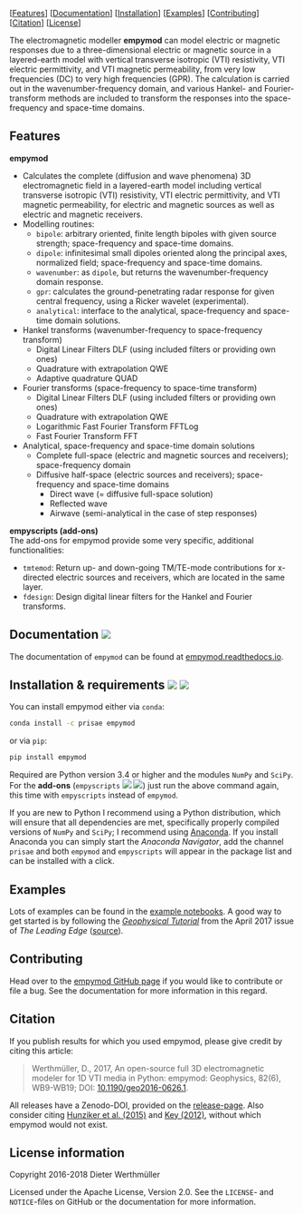 [[Features](#features)] [[Documentation](#documentation-)] [[Installation](#installation--requirements---)] [[Examples](#examples)] [[Contributing](#contributing)] [[Citation](#citation)] [[License](#license-information)]

The electromagnetic modeller **empymod** can model electric or magnetic
responses due to a three-dimensional electric or magnetic source in a
layered-earth model with vertical transverse isotropic (VTI) resistivity, VTI
electric permittivity, and VTI magnetic permeability, from very low frequencies
(DC) to very high frequencies (GPR). The calculation is carried out in the
wavenumber-frequency domain, and various Hankel- and Fourier-transform methods
are included to transform the responses into the space-frequency and space-time
domains.


## Features

**empymod**
- Calculates the complete (diffusion and wave phenomena) 3D electromagnetic
  field in a layered-earth model including vertical transverse isotropic (VTI)
  resistivity, VTI electric permittivity, and VTI magnetic permeability, for
  electric and magnetic sources as well as electric and magnetic receivers.
- Modelling routines:
  - `bipole`: arbitrary oriented, finite length bipoles with given source
    strength; space-frequency and space-time domains.
  - `dipole`: infinitesimal small dipoles oriented along the principal axes,
    normalized field; space-frequency and space-time domains.
  - `wavenumber`: as `dipole`, but returns the wavenumber-frequency domain
    response.
  - `gpr`: calculates the ground-penetrating radar response for given central
    frequency, using a Ricker wavelet (experimental).
  - `analytical`: interface to the analytical, space-frequency and space-time
    domain solutions.
- Hankel transforms (wavenumber-frequency to space-frequency transform)
  - Digital Linear Filters DLF (using included filters or providing own ones)
  - Quadrature with extrapolation QWE
  - Adaptive quadrature QUAD
- Fourier transforms (space-frequency to space-time transform)
  - Digital Linear Filters DLF (using included filters or providing own ones)
  - Quadrature with extrapolation QWE
  - Logarithmic Fast Fourier Transform FFTLog
  - Fast Fourier Transform FFT
- Analytical, space-frequency and space-time domain solutions
  - Complete full-space (electric and magnetic sources and receivers);
    space-frequency domain
  - Diffusive half-space (electric sources and receivers); space-frequency and
    space-time domains
    - Direct wave (= diffusive full-space solution)
    - Reflected wave
    - Airwave (semi-analytical in the case of step responses)

**empyscripts (add-ons)**  
The add-ons for empymod provide some very specific, additional functionalities:
  - `tmtemod`: Return up- and down-going TM/TE-mode contributions for
    x-directed electric sources and receivers, which are located in the same
    layer.
  - `fdesign`: Design digital linear filters for the Hankel and Fourier
  transforms.


## Documentation [![](https://readthedocs.org/projects/empymod/badge/?version=stable)](https://empymod.readthedocs.io/en/stable/?badge=stable)

The documentation of `empymod` can be found at
[empymod.readthedocs.io](http://empymod.readthedocs.io/en/stable).


## Installation & requirements [![](https://anaconda.org/prisae/empymod/badges/version.svg)](https://anaconda.org/prisae/empymod)  [![](https://img.shields.io/pypi/v/empymod.svg)](https://pypi.python.org/pypi/empymod)

You can install empymod either via `conda`:

```bash
conda install -c prisae empymod
```

or via `pip`:

```bash
pip install empymod
```

Required are Python version 3.4 or higher and the modules `NumPy` and `SciPy`.
For the **add-ons** (`empyscripts`
[![](https://anaconda.org/prisae/empyscripts/badges/version.svg)](https://anaconda.org/prisae/empyscripts)
[![](https://img.shields.io/pypi/v/empyscripts.svg)](https://pypi.python.org/pypi/empyscripts))
just run the above command again, this time with `empyscripts` instead of
`empymod`.

If you are new to Python I recommend using a Python distribution, which will
ensure that all dependencies are met, specifically properly compiled versions
of `NumPy` and `SciPy`; I recommend using
[Anaconda](https://www.anaconda.com/download). If you install Anaconda you
can simply start the *Anaconda Navigator*, add the channel `prisae` and both
`empymod` and `empyscripts` will appear in the package list and can be
installed with a click.


## Examples

Lots of examples can be found in the
[example notebooks](https://github.com/empymod/example-notebooks). A good way
to get started is by following the
[*Geophysical Tutorial*](http://library.seg.org/doi/pdf/10.1190/tle36040352.1)
from the April 2017 issue of *The Leading Edge*
([source](https://github.com/empymod/article-tle2017)).


## Contributing

Head over to the [empymod GitHub page](https://github.com/empymod) if you would
like to contribute or file a bug. See the documentation for more information in
this regard.


## Citation

If you publish results for which you used empymod, please give credit by citing
this article:

> Werthmüller, D., 2017, An open-source full 3D electromagnetic modeler for 1D
> VTI media in Python: empymod: Geophysics, 82(6), WB9-WB19; DOI:
> [10.1190/geo2016-0626.1](http://doi.org/10.1190/geo2016-0626.1).

All releases have a Zenodo-DOI, provided on the
[release-page](https://github.com/empymod/empymod/releases).
Also consider citing
[Hunziker et al. (2015)](https://doi.org/10.1190/geo2013-0411.1) and
[Key (2012)](https://doi.org/10.1190/geo2011-0237.1), without which
empymod would not exist.


## License information

Copyright 2016-2018 Dieter Werthmüller

Licensed under the Apache License, Version 2.0. See the `LICENSE`- and
`NOTICE`-files on GitHub or the documentation for more information.
